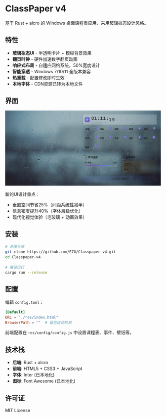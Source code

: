 # ClassPaper v4

基于 Rust + alcro 的 Windows 桌面课程表应用，采用玻璃拟态设计风格。

## 特性

- **玻璃拟态UI** - 半透明卡片 + 模糊背景效果
- **翻页时钟** - 硬件加速数字翻页动画  
- **响应式布局** - 自适应网格系统，50%宽度设计
- **智能穿透** - Windows 7/10/11 全版本兼容
- **热重载** - 配置修改即时生效
- **本地字体** - CDN资源已转为本地文件

## 界面

![ClassPaper UI](screenshots/屏幕截图_13-10-2025_11124_.jpeg)

新的UI设计重点：
- 垂直空间节省25%（间距系统性减半）
- 信息密度提升40%（字体层级优化）
- 现代化视觉体验（毛玻璃 + 动画效果）

## 安装

```bash
# 克隆仓库
git clone https://github.com/E7G/Classpaper-v4.git
cd Classpaper-v4

# 编译运行
cargo run --release
```

## 配置

编辑 `config.toml`：

```toml
[Default]
URL = "./res/index.html"
BrowserPath = ""  # 留空自动检测
```

前端配置在 `res/config/config.js` 中设置课程表、事件、壁纸等。

## 技术栈

- **后端**: Rust + alcro 
- **前端**: HTML5 + CSS3 + JavaScript
- **字体**: Inter (已本地化)
- **图标**: Font Awesome (已本地化)

## 许可证

MIT License